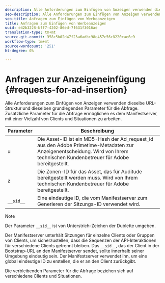 ```yaml
---
description: Alle Anforderungen zum Einfügen von Anzeigen verwenden dieselbe URL-Struktur und dieselben grundlegenden Parameter für die Abfrage. Zusätzliche Parameter für die Abfrage ermöglichen es dem Manifestserver, mit einer Vielzahl von Clients und Situationen zu arbeiten.
seo-description: Alle Anforderungen zum Einfügen von Anzeigen verwenden dieselbe URL-Struktur und dieselben grundlegenden Parameter für die Abfrage. Zusätzliche Parameter für die Abfrage ermöglichen es dem Manifestserver, mit einer Vielzahl von Clients und Situationen zu arbeiten.
seo-title: Anfragen zum Einfügen von Werbeanzeigen
title: Anfragen zum Einfügen von Werbeanzeigen
uuid: e42b3228-bff7-4202-86ed-7f631f3016ae
translation-type: tm+mt
source-git-commit: 358c5b02d47f23a6adbc98e457e56c8220cae6e9
workflow-type: tm+mt
source-wordcount: '251'
ht-degree: 0%

---
```



# Anfragen zur Anzeigeneinfügung {#requests-for-ad-insertion}

Alle Anforderungen zum Einfügen von Anzeigen verwenden dieselbe URL-Struktur und dieselben grundlegenden Parameter für die Abfrage. Zusätzliche Parameter für die Abfrage ermöglichen es dem Manifestserver, mit einer Vielzahl von Clients und Situationen zu arbeiten.

| Parameter | Beschreibung |
|--- |--- |
| u | Die Asset-ID ist ein MD5-Hash der Ad_request_id aus den Adobe Primetime-Metadaten zur Anzeigenentscheidung. Wird von Ihrem technischen Kundenbetreuer für Adobe bereitgestellt. |
| z | Die Zonen-ID für das Asset, das für Auditude bereitgestellt werden muss. Wird von Ihrem technischen Kundenbetreuer für Adobe bereitgestellt. |
| `__sid__` | Eine eindeutige ID, die vom Manifestserver zum Generieren der Sitzungs-ID verwendet wird. |

>[!NOTE]
>
>Der Parameter `__sid__` ist von Unterstrich-Zeichen der Dublette umgeben.

Der Manifestserver unterhält Sitzungen für einzelne Clients oder Gruppen von Clients, um sicherzustellen, dass die Sequenzen der API-Interaktionen für verschiedene Clients getrennt bleiben. Das `__sid__`, das der Client in der Bootstrap-URL an den Manifestserver sendet, sollte innerhalb seiner Umgebung eindeutig sein. Der Manifestserver verwendet ihn, um eine global eindeutige ID zu erstellen, die er an den Client zurückgibt.

Die verbleibenden Parameter für die Abfrage beziehen sich auf verschiedene Clients und Situationen.
